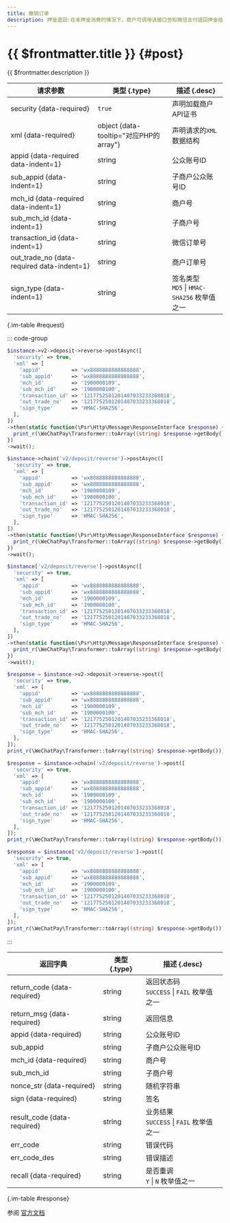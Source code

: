 ```yaml
---
title: 撤销订单
description: 押金退回:在未押金消费的情况下，商户可调用该接口告知微信支付退回押金给用户，微信支付根据商户指令，将押金全部原路返回给用户，并下发押金退还发起通知，退款到账后，下发押金退还到账通知;调用支付接口后请勿立即调用撤销订单API，建议支付后至少15s后再调用撤销订单接口。
---
```


# {{ $frontmatter.title }} {#post}

{{ $frontmatter.description }}

| 请求参数 | 类型 {.type} | 描述 {.desc}
| --- | --- | ---
| security {data-required} | `true` | 声明加载商户API证书
| xml {data-required} | object {data-tooltip="对应PHP的array"} | 声明请求的`XML`数据结构
| appid {data-required data-indent=1} | string | 公众账号ID
| sub_appid {data-indent=1} | string | 子商户公众账号ID
| mch_id {data-required data-indent=1} | string | 商户号
| sub_mch_id {data-indent=1} | string | 子商户号
| transaction_id {data-indent=1} | string | 微信订单号
| out_trade_no {data-required data-indent=1} | string | 商户订单号
| sign_type {data-indent=1} | string | 签名类型<br/>`MD5` \| `HMAC-SHA256` 枚举值之一

{.im-table #request}

::: code-group

```php [异步纯链式]
$instance->v2->deposit->reverse->postAsync([
  'security' => true,
  'xml' => [
    'appid'          => 'wx8888888888888888',
    'sub_appid'      => 'wx8888888888888888',
    'mch_id'         => '1900000109',
    'sub_mch_id'     => '1900000100',
    'transaction_id' => '1217752501201407033233368018',
    'out_trade_no'   => '1217752501201407033233368018',
    'sign_type'      => 'HMAC-SHA256',
  ],
])
->then(static function(\Psr\Http\Message\ResponseInterface $response) {
  print_r(\WeChatPay\Transformer::toArray((string) $response->getBody()));
})
->wait();
```

```php [异步声明式]
$instance->chain('v2/deposit/reverse')->postAsync([
  'security' => true,
  'xml' => [
    'appid'          => 'wx8888888888888888',
    'sub_appid'      => 'wx8888888888888888',
    'mch_id'         => '1900000109',
    'sub_mch_id'     => '1900000100',
    'transaction_id' => '1217752501201407033233368018',
    'out_trade_no'   => '1217752501201407033233368018',
    'sign_type'      => 'HMAC-SHA256',
  ],
])
->then(static function(\Psr\Http\Message\ResponseInterface $response) {
  print_r(\WeChatPay\Transformer::toArray((string) $response->getBody()));
})
->wait();
```

```php [异步属性式]
$instance['v2/deposit/reverse']->postAsync([
  'security' => true,
  'xml' => [
    'appid'          => 'wx8888888888888888',
    'sub_appid'      => 'wx8888888888888888',
    'mch_id'         => '1900000109',
    'sub_mch_id'     => '1900000100',
    'transaction_id' => '1217752501201407033233368018',
    'out_trade_no'   => '1217752501201407033233368018',
    'sign_type'      => 'HMAC-SHA256',
  ],
])
->then(static function(\Psr\Http\Message\ResponseInterface $response) {
  print_r(\WeChatPay\Transformer::toArray((string) $response->getBody()));
})
->wait();
```

```php [同步纯链式]
$response = $instance->v2->deposit->reverse->post([
  'security' => true,
  'xml' => [
    'appid'          => 'wx8888888888888888',
    'sub_appid'      => 'wx8888888888888888',
    'mch_id'         => '1900000109',
    'sub_mch_id'     => '1900000100',
    'transaction_id' => '1217752501201407033233368018',
    'out_trade_no'   => '1217752501201407033233368018',
    'sign_type'      => 'HMAC-SHA256',
  ],
]);
print_r(\WeChatPay\Transformer::toArray((string) $response->getBody()));
```

```php [同步声明式]
$response = $instance->chain('v2/deposit/reverse')->post([
  'security' => true,
  'xml' => [
    'appid'          => 'wx8888888888888888',
    'sub_appid'      => 'wx8888888888888888',
    'mch_id'         => '1900000109',
    'sub_mch_id'     => '1900000100',
    'transaction_id' => '1217752501201407033233368018',
    'out_trade_no'   => '1217752501201407033233368018',
    'sign_type'      => 'HMAC-SHA256',
  ],
]);
print_r(\WeChatPay\Transformer::toArray((string) $response->getBody()));
```

```php [同步属性式]
$response = $instance['v2/deposit/reverse']->post([
  'security' => true,
  'xml' => [
    'appid'          => 'wx8888888888888888',
    'sub_appid'      => 'wx8888888888888888',
    'mch_id'         => '1900000109',
    'sub_mch_id'     => '1900000100',
    'transaction_id' => '1217752501201407033233368018',
    'out_trade_no'   => '1217752501201407033233368018',
    'sign_type'      => 'HMAC-SHA256',
  ],
]);
print_r(\WeChatPay\Transformer::toArray((string) $response->getBody()));
```

:::

| 返回字典 | 类型 {.type} | 描述 {.desc}
| --- | --- | ---
| return_code {data-required} | string | 返回状态码<br/>`SUCCESS` \| `FAIL` 枚举值之一
| return_msg {data-required} | string | 返回信息
| appid {data-required} | string | 公众账号ID
| sub_appid | string | 子商户公众账号ID
| mch_id {data-required} | string | 商户号
| sub_mch_id | string | 子商户号
| nonce_str {data-required} | string | 随机字符串
| sign {data-required} | string | 签名
| result_code {data-required} | string | 业务结果<br/>`SUCCESS` \| `FAIL` 枚举值之一
| err_code | string | 错误代码
| err_code_des | string | 错误描述
| recall {data-required} | string | 是否重调<br/>`Y` \| `N` 枚举值之一

{.im-table #response}

参阅 [官方文档](https://pay.weixin.qq.com/doc/v2/partner/4011986741)
